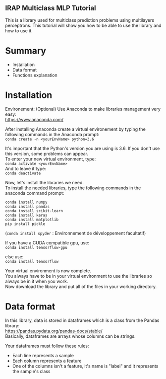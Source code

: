 ## IRAP Multiclass MLP Tutorial
This is a library used for multiclass prediction problems using multilayers perceptrons.
This tutorial will show you how to be able to use the library and how to use it.

# Summary
  - Installation
  - Data format
  - Functions explanation

# Installation
Environement: (Optional)
  Use Anaconda to make libraries management very easy:  
  https://www.anaconda.com/
  
  After installing Anaconda create a virtual environement by typing the following commands in the Anaconda prompt:  
  `conda create -n <yourEnvName> python=3.6`  
  
  It's important that the Python's version you are using is 3.6. If you don't use this version, some problems can appear.  
  To enter your new virtual environment, type:  
  `conda activate <yourEnvName>`  
  And to leave it type:  
  `conda deactivate`  
  
  Now, let's install the libraries we need.  
  To install the needed libraries, type the following commands in the anaconda command prompt:  
  ```
  conda install numpy
  conda install pandas
  conda install scikit-learn
  conda install keras
  conda install matplotlib
  pip install pickle
  ```
  (`conda install spyder` : Environnement de développement facultatif)  

  If you have a CUDA compatible gpu, use:  
  `conda install tensorflow-gpu`  
  
  else use:  
  `conda install tensorflow`  
  
  Your virtual environment is now complete.  
  You always have to be in your virtual environment to use the libraries so always be in it when you work.  
  Now download the library and put all of the files in your working directory.  

# Data format
  In this library, data is stored in dataframes which is a class from the Pandas library:  
  https://pandas.pydata.org/pandas-docs/stable/  
  Basically, dataframes are arrays whose columns can be strings.
  
  Your dataframes must follow these rules:  
  - Each line represents a sample
  - Each column represents a feature
  - One of the columns isn't a feature, it's name is "label" and it represents the sample's class
  
